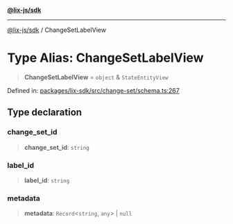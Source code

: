 [**@lix-js/sdk**](../README.md)

***

[@lix-js/sdk](../README.md) / ChangeSetLabelView

# Type Alias: ChangeSetLabelView

> **ChangeSetLabelView** = `object` & `StateEntityView`

Defined in: [packages/lix-sdk/src/change-set/schema.ts:267](https://github.com/opral/monorepo/blob/fb8153a2c5d4710eaaabf056fe653be88060a185/packages/lix-sdk/src/change-set/schema.ts#L267)

## Type declaration

### change\_set\_id

> **change\_set\_id**: `string`

### label\_id

> **label\_id**: `string`

### metadata

> **metadata**: `Record`\<`string`, `any`\> \| `null`
